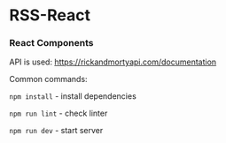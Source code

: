 # RSS-React

### React Components

API is used: https://rickandmortyapi.com/documentation 

Common commands:

`npm install` - install dependencies

`npm run lint` - check linter

`npm run dev`  - start server
